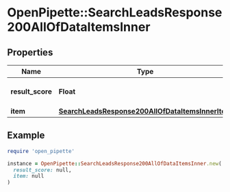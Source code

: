 # OpenPipette::SearchLeadsResponse200AllOfDataItemsInner

## Properties

| Name | Type | Description | Notes |
| ---- | ---- | ----------- | ----- |
| **result_score** | **Float** | Search result relevancy | [optional] |
| **item** | [**SearchLeadsResponse200AllOfDataItemsInnerItem**](SearchLeadsResponse200AllOfDataItemsInnerItem.md) |  | [optional] |

## Example

```ruby
require 'open_pipette'

instance = OpenPipette::SearchLeadsResponse200AllOfDataItemsInner.new(
  result_score: null,
  item: null
)
```


